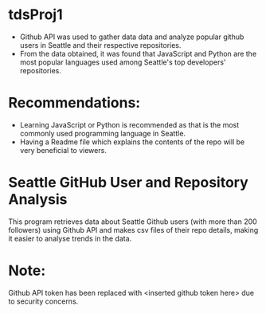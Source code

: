 # tdsProj1
- Github API was used to gather data data and analyze popular github users in Seattle and their respective repositories.
- From the data obtained, it was found that JavaScript and Python are the most popular languages used among Seattle's top developers' repositories.
# Recommendations:
- Learning JavaScript or Python is recommended as that is the most commonly used programming language in Seattle.
- Having a Readme file which explains the contents of the repo will be very beneficial to viewers.

# Seattle GitHub User and Repository Analysis
This program retrieves data about Seattle Github users (with more than 200 followers) using Github API and makes csv files of their repo details, making it easier to analyse trends in the data.
# Note: 
Github API token has been replaced with \<inserted github token here> due to security concerns.
